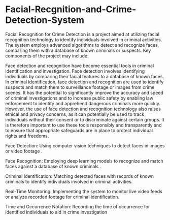 # Facial-Recgnition-and-Crime-Detection-System
Facial Recognition for Crime Detection is a project aimed at utilizing facial recognition technology to identify individuals involved in criminal activities. The system employs advanced algorithms to detect and recognize faces, comparing them with a database of known criminals or suspects. Key components of the project may include:

Face detection and recognition have become essential tools in criminal identification and investigation. Face detection involves identifying individuals by comparing their facial features to a database of known faces. In criminal identification, face detection and recognition are used to identify suspects and match them to surveillance footage or images from crime scenes. It has the potential to significantly improve the accuracy and speed of criminal investigations and to increase public safety by enabling law enforcement to identify and apprehend dangerous criminals more quickly. However, the use of face detection and recognition technology also raises ethical and privacy concerns, as it can potentially be used to track individuals without their consent or to discriminate against certain groups. It is therefore important to use these tools responsibly and transparently and to ensure that appropriate safeguards are in place to protect individual rights and freedoms.

Face Detection: Using computer vision techniques to detect faces in images or video footage .

Face Recognition: Employing deep learning models to recognize and match faces against a database of known criminals .

Criminal Identification: Matching detected faces with records of known criminals to identify individuals involved in criminal activities.

Real-Time Monitoring: Implementing the system to monitor live video feeds or analyze recorded footage for criminal identification.

Time and Occurrence Notation: Recording the time of occurrence for identified individuals to aid in crime investigation 
